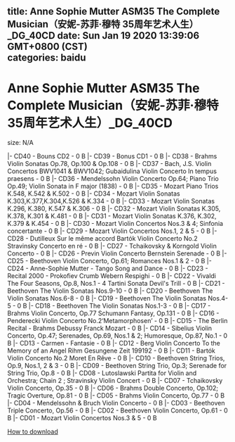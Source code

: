 
title: Anne Sophie Mutter ASM35 The Complete Musician（安妮-苏菲·穆特 35周年艺术人生）_DG_40CD
date: Sun Jan 19 2020 13:39:06 GMT+0800 (CST)    
categories: baidu
---

# Anne Sophie Mutter ASM35 The Complete Musician（安妮-苏菲·穆特 35周年艺术人生）_DG_40CD
size: N/A
 
 
|- CD40 - Bouns CD2 - 0 B
|- CD39 - Bonus CD1 - 0 B
|- CD38 - Brahms Violin Sonatas Op.78, Op.100 & Op.108 - 0 B
|- CD37 - Bach, J.S. Violin Concertos BWV1041 & BWV1042; Gubaidulina Violin Concerto In tempus praesens - 0 B
|- CD36 - Mendelssohn Violin Concerto Op.64; Piano Trio Op.49; Violin Sonata in F major (1838) - 0 B
|- CD35 - Mozart Piano Trios K.548, K.542 & K.502 - 0 B
|- CD34 - Mozart Violin Sonatas K.303,K.377,K.304,K.526 & K.334 - 0 B
|- CD33 - Mozart Violin Sonatas K.296, K.380, K.547 & K.306 - 0 B
|- CD32 - Mozart Violin Sonatas K.305, K.378, K.301 & K.481 - 0 B
|- CD31 - Mozart Violin Sonatas K.376, K.302, K.379 & K.454 - 0 B
|- CD30 - Mozart Violin Concertos Nos.3 & 4; Sinfonia concertante - 0 B
|- CD29 - Mozart Violin Concertos Nos.1, 2 & 5 - 0 B
|- CD28 - Dutilleux Sur le même accord  Bartók Violin Concerto No.2  Stravinsky Concerto en ré - 0 B
|- CD27 - Tchaikovsky &  Korngold Violin Concerto - 0 B
|- CD26 - Previn Violin Concerto  Bernstein Serenade - 0 B
|- CD25 - Beethoven Violin Concerto, Op.61; Romances Nos.1 & 2 - 0 B
|- CD24 - Anne-Sophie Mutter - Tango Song and Dance - 0 B
|- CD23 - Recital 2000 - Prokofiev  Crumb  Webern  Respighi - 0 B
|- CD22 - Vivaldi The Four Seasons, Op.8, Nos.1 - 4  Tartini Sonata Devil's Trill - 0 B
|- CD21 - Beethoven The Violin Sonatas Nos.9-10 - 0 B
|- CD20 - Beethoven The Violin Sonatas Nos.6-8 - 0 B
|- CD19 - Beethoven The Violin Sonatas Nos.4-5 - 0 B
|- CD18 - Beethoven The Violin Sonatas Nos.1-3 - 0 B
|- CD17 - Brahms Violin Concerto, Op.77  Schumann Fantasy, Op.131 - 0 B
|- CD16 - Penderecki Violin Concerto No.2‘Metamorphosen’ - 0 B
|- CD15 - The Berlin Recital - Brahms  Debussy  Franck  Mozart - 0 B
|- CD14 - Sibelius Violin Concerto, Op.47; Serenades, Op.69, Nos.1 & 2; Humoresque, Op.87, No.1 - 0 B
|- CD13 - Carmen - Fantasie - 0 B
|- CD12 - Berg Violin Concerto To the Memory of an Angel  Rihm Gesungene Zeit 199192 - 0 B
|- CD11 - Bartók Violin Concerto No.2  Moret En Rêve - 0 B
|- CD10 - Beethoven String Trios, Op.9, Nos.1, 2 & 3 - 0 B
|- CD09 - Beethoven String Trio, Op.3; Serenade for String Trio, Op.8 - 0 B
|- CD08 - Lutoslawski Partita for Violin and Orchestra; Chain 2 ; Stravinsky Violin Concert - 0 B
|- CD07 - Tchaikovsky Violin Concerto, Op.35 - 0 B
|- CD06 - Brahms Double Concerto, Op.102; Tragic Overture, Op.81 - 0 B
|- CD05 - Brahms Violin Concerto, Op.77 - 0 B
|- CD04 - Mendelssohn & Bruch Violin Concerto - 0 B
|- CD03 - Beethoven Triple Concerto, Op.56 - 0 B
|- CD02 - Beethoven Violin Concerto, Op.61 - 0 B
|- CD01 - Mozart Violin Concertos Nos.3 & 5 - 0 B

[How to download](https://bpcam.bemobtrk.com/go/2ceec3aa-1ca2-46d6-b9ff-aaa5c184517c?jno=709)